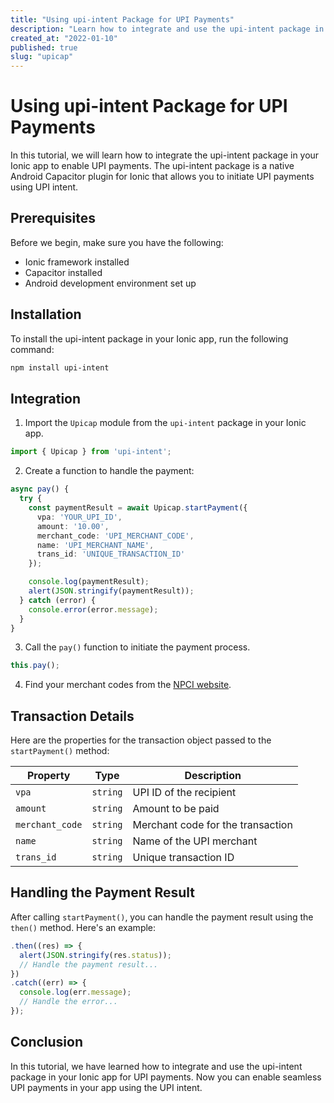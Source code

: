 ```yaml
---
title: "Using upi-intent Package for UPI Payments"
description: "Learn how to integrate and use the upi-intent package in your Ionic app to enable UPI payments."
created_at: "2022-01-10"
published: true
slug: "upicap"
---
```


# Using upi-intent Package for UPI Payments

In this tutorial, we will learn how to integrate the upi-intent package in your Ionic app to enable UPI payments. The upi-intent package is a native Android Capacitor plugin for Ionic that allows you to initiate UPI payments using UPI intent.

## Prerequisites

Before we begin, make sure you have the following:

- Ionic framework installed
- Capacitor installed
- Android development environment set up

## Installation

To install the upi-intent package in your Ionic app, run the following command:

```bash
npm install upi-intent
```

## Integration

1. Import the `Upicap` module from the `upi-intent` package in your Ionic app.

```typescript
import { Upicap } from 'upi-intent';
```

2. Create a function to handle the payment:

```typescript
async pay() {
  try {
    const paymentResult = await Upicap.startPayment({
      vpa: 'YOUR_UPI_ID',
      amount: '10.00',
      merchant_code: 'UPI_MERCHANT_CODE',
      name: 'UPI_MERCHANT_NAME',
      trans_id: 'UNIQUE_TRANSACTION_ID'
    });

    console.log(paymentResult);
    alert(JSON.stringify(paymentResult));
  } catch (error) {
    console.error(error.message);
  }
}
```

3. Call the `pay()` function to initiate the payment process.

```typescript
this.pay();
```

4. Find your merchant codes from the [NPCI website](https://www.npci.org.in/what-we-do/rupay/merchant-category-code).

## Transaction Details

Here are the properties for the transaction object passed to the `startPayment()` method:

| Property          | Type     | Description                            |
| ----------------- | -------- | -------------------------------------- |
| `vpa`             | `string` | UPI ID of the recipient                  |
| `amount`          | `string` | Amount to be paid                       |
| `merchant_code`   | `string` | Merchant code for the transaction       |
| `name`            | `string` | Name of the UPI merchant                |
| `trans_id`        | `string` | Unique transaction ID                   |

## Handling the Payment Result

After calling `startPayment()`, you can handle the payment result using the `then()` method. Here's an example:

```typescript
.then((res) => {
  alert(JSON.stringify(res.status));
  // Handle the payment result...
})
.catch((err) => {
  console.log(err.message);
  // Handle the error...
});
```

## Conclusion

In this tutorial, we have learned how to integrate and use the upi-intent package in your Ionic app for UPI payments. Now you can enable seamless UPI payments in your app using the UPI intent.